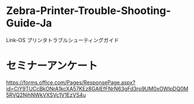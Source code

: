 # Zebra-Printer-Trouble-Shooting-Guide-Ja
Link-OS プリンタトラブルシューティングガイド


# セミナーアンケート
https://forms.office.com/Pages/ResponsePage.aspx?id=CiY9TUCcBkONrA1kcXA57KEz8GAIEfFNrN63gFd3rp9UM0xOWlpDQ0M5RVQ2NjhNWkVXSVc1V1EzVS4u
